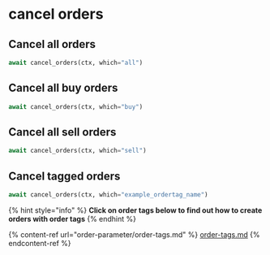 # cancel orders

## Cancel all orders

```python
await cancel_orders(ctx, which="all")
```

## Cancel all buy orders

```python
await cancel_orders(ctx, which="buy")
```

## Cancel all sell orders

```python
await cancel_orders(ctx, which="sell")
```

## Cancel tagged orders

```python
await cancel_orders(ctx, which="example_ordertag_name")
```

{% hint style="info" %}
**Click on order tags below to find out how to create orders with order tags**
{% endhint %}

{% content-ref url="order-parameter/order-tags.md" %}
[order-tags.md](order-parameter/order-tags.md)
{% endcontent-ref %}
